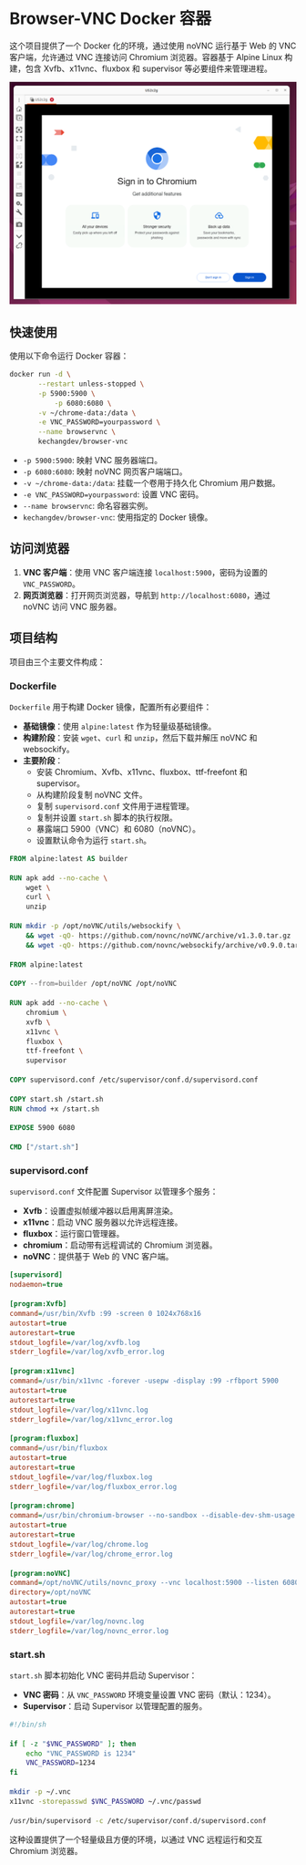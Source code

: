 # Browser-VNC Docker 容器

这个项目提供了一个 Docker 化的环境，通过使用 noVNC 运行基于 Web 的 VNC 客户端，允许通过 VNC 连接访问 Chromium 浏览器。容器基于 Alpine Linux 构建，包含 Xvfb、x11vnc、fluxbox 和 supervisor 等必要组件来管理进程。



![](./show.png)



## 快速使用

使用以下命令运行 Docker 容器：

```sh
docker run -d \
	   --restart unless-stopped \
	   -p 5900:5900 \
           -p 6080:6080 \
	   -v ~/chrome-data:/data \
	   -e VNC_PASSWORD=yourpassword \
	   --name browservnc \
	   kechangdev/browser-vnc
```

- `-p 5900:5900`: 映射 VNC 服务器端口。
- `-p 6080:6080`: 映射 noVNC 网页客户端端口。
- `-v ~/chrome-data:/data`: 挂载一个卷用于持久化 Chromium 用户数据。
- `-e VNC_PASSWORD=yourpassword`: 设置 VNC 密码。
- `--name browservnc`: 命名容器实例。
- `kechangdev/browser-vnc`: 使用指定的 Docker 镜像。

## 访问浏览器

1. **VNC 客户端**：使用 VNC 客户端连接 `localhost:5900`，密码为设置的 `VNC_PASSWORD`。
2. **网页浏览器**：打开网页浏览器，导航到 `http://localhost:6080`，通过 noVNC 访问 VNC 服务器。

## 项目结构

项目由三个主要文件构成：

### Dockerfile

`Dockerfile` 用于构建 Docker 镜像，配置所有必要组件：

- **基础镜像**：使用 `alpine:latest` 作为轻量级基础镜像。
- **构建阶段**：安装 `wget`、`curl` 和 `unzip`，然后下载并解压 noVNC 和 websockify。
- **主要阶段**：
  - 安装 Chromium、Xvfb、x11vnc、fluxbox、ttf-freefont 和 supervisor。
  - 从构建阶段复制 noVNC 文件。
  - 复制 `supervisord.conf` 文件用于进程管理。
  - 复制并设置 `start.sh` 脚本的执行权限。
  - 暴露端口 5900（VNC）和 6080（noVNC）。
  - 设置默认命令为运行 `start.sh`。

```dockerfile
FROM alpine:latest AS builder

RUN apk add --no-cache \
    wget \
    curl \
    unzip

RUN mkdir -p /opt/noVNC/utils/websockify \
    && wget -qO- https://github.com/novnc/noVNC/archive/v1.3.0.tar.gz | tar xz --strip 1 -C /opt/noVNC \
    && wget -qO- https://github.com/novnc/websockify/archive/v0.9.0.tar.gz | tar xz --strip 1 -C /opt/noVNC/utils/websockify

FROM alpine:latest

COPY --from=builder /opt/noVNC /opt/noVNC

RUN apk add --no-cache \
    chromium \
    xvfb \
    x11vnc \
    fluxbox \
    ttf-freefont \
    supervisor

COPY supervisord.conf /etc/supervisor/conf.d/supervisord.conf

COPY start.sh /start.sh
RUN chmod +x /start.sh

EXPOSE 5900 6080

CMD ["/start.sh"]
```

### supervisord.conf

`supervisord.conf` 文件配置 Supervisor 以管理多个服务：

- **Xvfb**：设置虚拟帧缓冲器以启用离屏渲染。
- **x11vnc**：启动 VNC 服务器以允许远程连接。
- **fluxbox**：运行窗口管理器。
- **chromium**：启动带有远程调试的 Chromium 浏览器。
- **noVNC**：提供基于 Web 的 VNC 客户端。

```ini
[supervisord]
nodaemon=true

[program:Xvfb]
command=/usr/bin/Xvfb :99 -screen 0 1024x768x16
autostart=true
autorestart=true
stdout_logfile=/var/log/xvfb.log
stderr_logfile=/var/log/xvfb_error.log

[program:x11vnc]
command=/usr/bin/x11vnc -forever -usepw -display :99 -rfbport 5900
autostart=true
autorestart=true
stdout_logfile=/var/log/x11vnc.log
stderr_logfile=/var/log/x11vnc_error.log

[program:fluxbox]
command=/usr/bin/fluxbox
autostart=true
autorestart=true
stdout_logfile=/var/log/fluxbox.log
stderr_logfile=/var/log/fluxbox_error.log

[program:chrome]
command=/usr/bin/chromium-browser --no-sandbox --disable-dev-shm-usage --remote-debugging-port=9222 --user-data-dir=/data --display=:99
autostart=true
autorestart=true
stdout_logfile=/var/log/chrome.log
stderr_logfile=/var/log/chrome_error.log

[program:noVNC]
command=/opt/noVNC/utils/novnc_proxy --vnc localhost:5900 --listen 6080
directory=/opt/noVNC
autostart=true
autorestart=true
stdout_logfile=/var/log/novnc.log
stderr_logfile=/var/log/novnc_error.log
```

### start.sh

`start.sh` 脚本初始化 VNC 密码并启动 Supervisor：

- **VNC 密码**：从 `VNC_PASSWORD` 环境变量设置 VNC 密码（默认：1234）。
- **Supervisor**：启动 Supervisor 以管理配置的服务。

```sh
#!/bin/sh
  
if [ -z "$VNC_PASSWORD" ]; then
    echo "VNC_PASSWORD is 1234"
    VNC_PASSWORD=1234
fi

mkdir -p ~/.vnc
x11vnc -storepasswd $VNC_PASSWORD ~/.vnc/passwd

/usr/bin/supervisord -c /etc/supervisor/conf.d/supervisord.conf
```

这种设置提供了一个轻量级且方便的环境，以通过 VNC 远程运行和交互 Chromium 浏览器。
